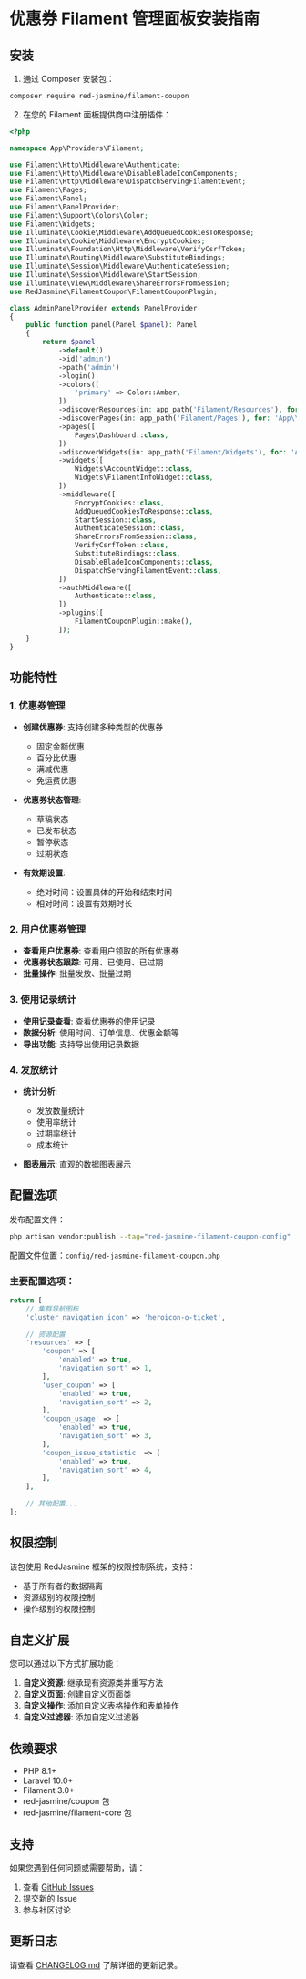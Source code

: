 # 优惠券 Filament 管理面板安装指南

## 安装

1. 通过 Composer 安装包：

```bash
composer require red-jasmine/filament-coupon
```

2. 在您的 Filament 面板提供商中注册插件：

```php
<?php

namespace App\Providers\Filament;

use Filament\Http\Middleware\Authenticate;
use Filament\Http\Middleware\DisableBladeIconComponents;
use Filament\Http\Middleware\DispatchServingFilamentEvent;
use Filament\Pages;
use Filament\Panel;
use Filament\PanelProvider;
use Filament\Support\Colors\Color;
use Filament\Widgets;
use Illuminate\Cookie\Middleware\AddQueuedCookiesToResponse;
use Illuminate\Cookie\Middleware\EncryptCookies;
use Illuminate\Foundation\Http\Middleware\VerifyCsrfToken;
use Illuminate\Routing\Middleware\SubstituteBindings;
use Illuminate\Session\Middleware\AuthenticateSession;
use Illuminate\Session\Middleware\StartSession;
use Illuminate\View\Middleware\ShareErrorsFromSession;
use RedJasmine\FilamentCoupon\FilamentCouponPlugin;

class AdminPanelProvider extends PanelProvider
{
    public function panel(Panel $panel): Panel
    {
        return $panel
            ->default()
            ->id('admin')
            ->path('admin')
            ->login()
            ->colors([
                'primary' => Color::Amber,
            ])
            ->discoverResources(in: app_path('Filament/Resources'), for: 'App\\Filament\\Resources')
            ->discoverPages(in: app_path('Filament/Pages'), for: 'App\\Filament\\Pages')
            ->pages([
                Pages\Dashboard::class,
            ])
            ->discoverWidgets(in: app_path('Filament/Widgets'), for: 'App\\Filament\\Widgets')
            ->widgets([
                Widgets\AccountWidget::class,
                Widgets\FilamentInfoWidget::class,
            ])
            ->middleware([
                EncryptCookies::class,
                AddQueuedCookiesToResponse::class,
                StartSession::class,
                AuthenticateSession::class,
                ShareErrorsFromSession::class,
                VerifyCsrfToken::class,
                SubstituteBindings::class,
                DisableBladeIconComponents::class,
                DispatchServingFilamentEvent::class,
            ])
            ->authMiddleware([
                Authenticate::class,
            ])
            ->plugins([
                FilamentCouponPlugin::make(),
            ]);
    }
}
```

## 功能特性

### 1. 优惠券管理

- **创建优惠券**: 支持创建多种类型的优惠券
  - 固定金额优惠
  - 百分比优惠
  - 满减优惠
  - 免运费优惠

- **优惠券状态管理**: 
  - 草稿状态
  - 已发布状态
  - 暂停状态
  - 过期状态

- **有效期设置**:
  - 绝对时间：设置具体的开始和结束时间
  - 相对时间：设置有效期时长

### 2. 用户优惠券管理

- **查看用户优惠券**: 查看用户领取的所有优惠券
- **优惠券状态跟踪**: 可用、已使用、已过期
- **批量操作**: 批量发放、批量过期

### 3. 使用记录统计

- **使用记录查看**: 查看优惠券的使用记录
- **数据分析**: 使用时间、订单信息、优惠金额等
- **导出功能**: 支持导出使用记录数据

### 4. 发放统计

- **统计分析**: 
  - 发放数量统计
  - 使用率统计
  - 过期率统计
  - 成本统计

- **图表展示**: 直观的数据图表展示

## 配置选项

发布配置文件：

```bash
php artisan vendor:publish --tag="red-jasmine-filament-coupon-config"
```

配置文件位置：`config/red-jasmine-filament-coupon.php`

### 主要配置选项：

```php
return [
    // 集群导航图标
    'cluster_navigation_icon' => 'heroicon-o-ticket',
    
    // 资源配置
    'resources' => [
        'coupon' => [
            'enabled' => true,
            'navigation_sort' => 1,
        ],
        'user_coupon' => [
            'enabled' => true,
            'navigation_sort' => 2,
        ],
        'coupon_usage' => [
            'enabled' => true,
            'navigation_sort' => 3,
        ],
        'coupon_issue_statistic' => [
            'enabled' => true,
            'navigation_sort' => 4,
        ],
    ],
    
    // 其他配置...
];
```

## 权限控制

该包使用 RedJasmine 框架的权限控制系统，支持：

- 基于所有者的数据隔离
- 资源级别的权限控制
- 操作级别的权限控制

## 自定义扩展

您可以通过以下方式扩展功能：

1. **自定义资源**: 继承现有资源类并重写方法
2. **自定义页面**: 创建自定义页面类
3. **自定义操作**: 添加自定义表格操作和表单操作
4. **自定义过滤器**: 添加自定义过滤器

## 依赖要求

- PHP 8.1+
- Laravel 10.0+
- Filament 3.0+
- red-jasmine/coupon 包
- red-jasmine/filament-core 包

## 支持

如果您遇到任何问题或需要帮助，请：

1. 查看 [GitHub Issues](https://github.com/red-jasmine/filament-coupon/issues)
2. 提交新的 Issue
3. 参与社区讨论

## 更新日志

请查看 [CHANGELOG.md](../CHANGELOG.md) 了解详细的更新记录。 
